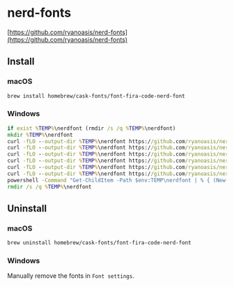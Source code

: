 # nerd-fonts

[https://github.com/ryanoasis/nerd-fonts](https://github.com/ryanoasis/nerd-fonts)

## Install

### macOS

```bash
brew install homebrew/cask-fonts/font-fira-code-nerd-font
```

### Windows

```bat
if exist %TEMP%\nerdfont (rmdir /s /q %TEMP%\nerdfont)
mkdir %TEMP%\nerdfont
curl -fLO --output-dir %TEMP%\nerdfont https://github.com/ryanoasis/nerd-fonts/raw/HEAD/patched-fonts/FiraCode/Bold/FiraCodeNerdFontMono-Bold.ttf
curl -fLO --output-dir %TEMP%\nerdfont https://github.com/ryanoasis/nerd-fonts/raw/HEAD/patched-fonts/FiraCode/Light/FiraCodeNerdFontMono-Light.ttf
curl -fLO --output-dir %TEMP%\nerdfont https://github.com/ryanoasis/nerd-fonts/raw/HEAD/patched-fonts/FiraCode/Medium/FiraCodeNerdFontMono-Medium.ttf
curl -fLO --output-dir %TEMP%\nerdfont https://github.com/ryanoasis/nerd-fonts/raw/HEAD/patched-fonts/FiraCode/Regular/FiraCodeNerdFontMono-Regular.ttf
curl -fLO --output-dir %TEMP%\nerdfont https://github.com/ryanoasis/nerd-fonts/raw/HEAD/patched-fonts/FiraCode/Retina/FiraCodeNerdFontMono-Retina.ttf
curl -fLO --output-dir %TEMP%\nerdfont https://github.com/ryanoasis/nerd-fonts/raw/HEAD/patched-fonts/FiraCode/SemiBold/FiraCodeNerdFontMono-SemiBold.ttf
powershell -Command "Get-ChildItem -Path $env:TEMP\nerdfont | % { (New-Object -ComObject Shell.Application).Namespace(0x14).CopyHere($_.fullname) }"
rmdir /s /q %TEMP%\nerdfont
```

## Uninstall

### macOS

```bash
brew uninstall homebrew/cask-fonts/font-fira-code-nerd-font
```

### Windows

Manually remove the fonts in `Font settings`.

<!--
TODO: Investigate uninstall script
https://www.powershellgallery.com/packages/PSWinGlue/0.5.5/Content/Scripts%5CUninstall-Font.ps1

del /q /f /s /a %LOCALAPPDATA%\Microsoft\Windows\Fonts\FiraCodeNerdFontMono*.ttf
-->

